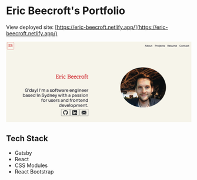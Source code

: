 # Eric Beecroft's Portfolio

View deployed site:
[https://eric-beecroft.netlify.app/](https://eric-beecroft.netlify.app/)

![Eric's Portfolio](/src/images/portfolio.png)

## Tech Stack
- Gatsby
- React
- CSS Modules
- React Bootstrap